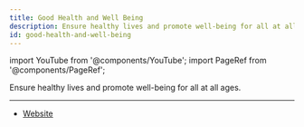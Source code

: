 ```yaml
---
title: Good Health and Well Being
description: Ensure healthy lives and promote well-being for all at all ages.
id: good-health-and-well-being
---
```


import YouTube from '@components/YouTube';
import PageRef from '@components/PageRef';

Ensure healthy lives and promote well-being for all at all ages.

---

- [Website](https://sdgs.un.org/goals/goal3)
